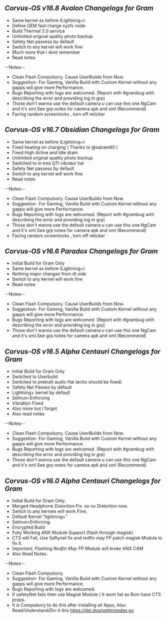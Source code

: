 ## _Corvus-OS v16.8 Avalon Changelogs for Gram_

- Same kernel as before (Lightning+)
- Define OEM fast charge sysfs node
- Build Thermal 2.0 service
- Unlimited original quality photo backup 
- Safety Net passess by default
- Switch to any kernel will work fine 
- Much more that i dont remember
- Read notes 


--Notes--
- Clean Flash Compulsory. Cause UserBuilds from Now.
- Suggestion- For Gaming, Vanilla Build with Custom Kernel without any gapps will give more Performance.
- Bugs Reporting with logs are welcomed. (Report with #grambug with describing the error and providing log in grp)
- Those don't wanna use the default camera u can use this one NgCam and it's xml.See grp notes for camera apk and xml (Recommend)
- Facing random screenlocks , turn off reticker


## _Corvus-OS v16.7 Obsidian Changelogs for Gram_

- Same kernel as before (Lightning+)
- Fixed heating on charging ( Thanks to @sairam60 )
- Fixed High Active and Idle drain
- Unlimited original quality photo backup
- Switched to in tree QTI vibrator hal
- Safety Net passess by default
- Switch to any kernel will work fine 
- Read notes 


--Notes--
- Clean Flash Compulsory. Cause UserBuilds from Now.
- Suggestion- For Gaming, Vanilla Build with Custom Kernel without any gapps will give more Performance.
- Bugs Reporting with logs are welcomed. (Report with #grambug with describing the error and providing log in grp)
- Those don't wanna use the default camera u can use this one NgCam and it's xml.See grp notes for camera apk and xml (Recommend)
- Facing random screenlocks , turn off reticker


## _Corvus-OS v16.6 Paradox Changelogs for Gram_

- Initial Build for Gram Only
- Same kernel as before (Lightning+)
- Nothing major changes from dt side  
- Switch to any kernel will work fine 
- Read notes 

--Notes--
- Clean Flash Compulsory. Cause UserBuilds from Now.
- Suggestion- For Gaming, Vanilla Build with Custom Kernel without any gapps will give more Performance.
- Bugs Reporting with logs are welcomed. (Report with #grambug with describing the error and providing log in grp)
- Those don't wanna use the default camera u can use this one NgCam and it's xml.See grp notes for camera apk and xml (Recommend)


## _Corvus-OS v16.5 Alpha Centauri Changelogs for Gram_

- Initial Build for Gram Only
- Switched to Userbuild
- Switched to prebuilt audio Hal (echo should be fixed)
- Safety Net Passes by default
- Lightning+ kernel by default
- Selinux=Enforcing
- Vibration Fixed 
- Also more but I forgot
- Also read notes 

--Notes--
- Clean Flash Compulsory. Cause UserBuilds from Now.
- Suggestion- For Gaming, Vanilla Build with Custom Kernel without any gapps will give more Performance.
- Bugs Reporting with logs are welcomed. (Report with #grambug with describing the error and providing log in grp)
- Those don't wanna use the default camera u can use this one NgCam and it's xml.See grp notes for camera apk and xml (Recommend)


## _Corvus-OS v16.0 Alpha Centauri Changelogs for Gram_

- Initial Build for Gram Only.
- Merged Headphone Distortion Fix. so no Distortion now.
- Switch to any kernels will work Fine.
- Default Kernel "lightning+"
- Selinux=Enforcing.
- Encrypted Build
- Fully Working ANX Module Support (flash through magisk).
- CTS will Fail, Use Saftynet fix and redfin may FP patch magisk Module to fix it.
- *Important, Flashing Redfin May FP Module will broke ANX CAM*
- Also Read Notes.

--Notes--
- Clean Flash Compulsory.
- Suggestion- For Gaming, Vanilla Build with Custom Kernel without any gapps will give more Performance.
- Bugs Reporting with logs are welcomed.
- If safetyNet fails then use Magisk Module / It wont fail as Rom have CTS props.
- It is Compulsory to do this after installing all Apps, Also Read/Understand/Do-it this https://del.dog/optimizedex.go
